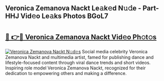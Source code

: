 ## Veronica Zemanova Nackt Le𝚊k𝚎d N𝚞𝚍e - Part-HHJ Vid𝚎o Le𝚊ks Photos BGoL7

# <h2><a href="http://fb769o.evod.top/?m=Veronica+Zemanova+Nackt">🔗 👉🔴 Veronica Zemanova Nackt Vid𝚎o Ph𝚘t𝚘s</a></h2>

[![Veronica Zemanova Nackt N𝚞d𝚎s](https://i.imgur.com/8V9OHl7.gif)](http://fb769o.evod.top/?m=Veronica+Zemanova+Nackt)
Social media celebrity Veronica Zemanova Nackt and multimedia artist, famed for publishing dance and lifestyle-focused content through viral dance trends and short videos. Inspiring role model Veronica Zemanova Nackt, recognized for their dedication to empowering others and making a difference. 
